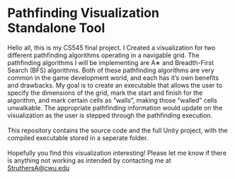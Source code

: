 # Pathfinding Visualization Standalone Tool
Hello all, this is my CS545 final project. I Created a visualization for two different pathfinding algorithms operating in a navigable grid. The pathfinding algorithms I will be implementing are A∗ and Breadth-First Search (BFS) algorithms. Both of these pathfinding algorithms are very common in the game development world, and each has it’s own benefits and drawbacks. My goal is to create an executable that allows the user to specify the dimensions of the grid, mark the start and finish for the algorithm, and mark certain cells as “walls”, making those “walled” cells unwalkable. The appropriate pathfinding information would update on the visualization as the user is stepped through the pathfinding execution.
<br><br>
This repository contains the source code and the full Unity project, with the compiled executable stored in a seperate folder.
<br><br>
Hopefully you find this visualization interesting! Please let me know if there is anything not working as intended by contacting me at StruthersA@cwu.edu
